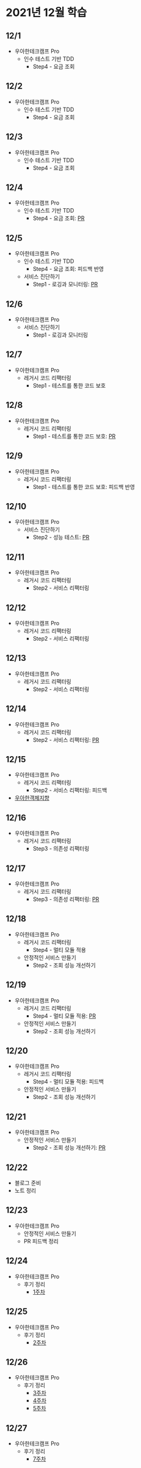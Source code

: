 # 2021년 12월 학습

## 12/1

- 우아한테크캠프 Pro
  - 인수 테스트 기반 TDD
    - Step4 - 요금 조회

## 12/2

- 우아한테크캠프 Pro
  - 인수 테스트 기반 TDD
    - Step4 - 요금 조회

## 12/3

- 우아한테크캠프 Pro
  - 인수 테스트 기반 TDD
    - Step4 - 요금 조회

## 12/4

- 우아한테크캠프 Pro
  - 인수 테스트 기반 TDD
    - Step4 - 요금 조회: [PR](https://github.com/next-step/atdd-subway-service/pull/360)

## 12/5

- 우아한테크캠프 Pro
  - 인수 테스트 기반 TDD
    - Step4 - 요금 조회: 피드백 반영
  - 서비스 진단하기
    - Step1 - 로깅과 모니터링: [PR](https://github.com/next-step/infra-subway-monitoring/pull/113)

## 12/6

- 우아한테크캠프 Pro
  - 서비스 진단하기
    - Step1 - 로깅과 모니터링

## 12/7

- 우아한테크캠프 Pro
  - 레거시 코드 리팩터링
    - Step1 - 테스트를 통한 코드 보호

## 12/8

- 우아한테크캠프 Pro
  - 레거시 코드 리팩터링
    - Step1 - 테스트를 통한 코드 보호: [PR](https://github.com/next-step/jwp-refactoring/pull/282)

## 12/9

- 우아한테크캠프 Pro
  - 레거시 코드 리팩터링
    - Step1 - 테스트를 통한 코드 보호: 피드백 반영

## 12/10

- 우아한테크캠프 Pro
  - 서비스 진단하기
    - Step2 - 성능 테스트: [PR](https://github.com/next-step/infra-subway-monitoring/pull/120)

## 12/11

- 우아한테크캠프 Pro
  - 레거시 코드 리팩터링
    - Step2 - 서비스 리팩터링

## 12/12

- 우아한테크캠프 Pro
  - 레거시 코드 리팩터링
    - Step2 - 서비스 리팩터링

## 12/13

- 우아한테크캠프 Pro
  - 레거시 코드 리팩터링
    - Step2 - 서비스 리팩터링

## 12/14

- 우아한테크캠프 Pro
  - 레거시 코드 리팩터링
    - Step2 - 서비스 리팩터링: [PR](https://github.com/next-step/jwp-refactoring/pull/291)

## 12/15

- 우아한테크캠프 Pro
  - 레거시 코드 리팩터링
    - Step2 - 서비스 리팩터링: 피드백
- [우아한객체지향](https://www.youtube.com/watch?v=dJ5C4qRqAgA)

## 12/16

- 우아한테크캠프 Pro
  - 레거시 코드 리팩터링
    - Step3 - 의존성 리팩터링

## 12/17

- 우아한테크캠프 Pro
  - 레거시 코드 리팩터링
    - Step3 - 의존성 리팩터링: [PR](https://github.com/next-step/jwp-refactoring/pull/305)

## 12/18

- 우아한테크캠프 Pro
  - 레거시 코드 리팩터링
    - Step4 - 멀티 모듈 적용
  - 안정적인 서비스 만들기
    - Step2 - 조회 성능 개선하기

## 12/19

- 우아한테크캠프 Pro
  - 레거시 코드 리팩터링
    - Step4 - 멀티 모듈 적용: [PR](https://github.com/next-step/jwp-refactoring/pull/319)
  - 안정적인 서비스 만들기
    - Step2 - 조회 성능 개선하기

## 12/20

- 우아한테크캠프 Pro
  - 레거시 코드 리팩터링
    - Step4 - 멀티 모듈 적용: 피드백
  - 안정적인 서비스 만들기
    - Step2 - 조회 성능 개선하기

## 12/21

- 우아한테크캠프 Pro
  - 안정적인 서비스 만들기
    - Step2 - 조회 성능 개선하기: [PR](https://github.com/next-step/infra-subway-performance/pull/103)

## 12/22

- 블로그 준비
- 노트 정리

## 12/23

- 우아한테크캠프 Pro
  - 안정적인 서비스 만들기
  - PR 피드백 정리

## 12/24

- 우아한테크캠프 Pro
  - 후기 정리
    - [1주차](https://jsyang-dev.tistory.com/5)

## 12/25

- 우아한테크캠프 Pro
  - 후기 정리
    - [2주차](https://jsyang-dev.tistory.com/6)

## 12/26

- 우아한테크캠프 Pro
  - 후기 정리
    - [3주차](https://jsyang-dev.tistory.com/8)
    - [4주차](https://jsyang-dev.tistory.com/9)
    - [5주차](https://jsyang-dev.tistory.com/10)

## 12/27

- 우아한테크캠프 Pro
  - 후기 정리
    - [7주차](https://jsyang-dev.tistory.com/)
